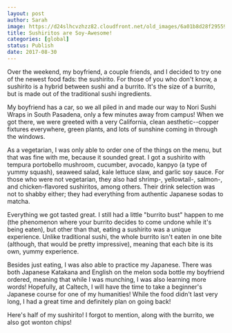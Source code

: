 ```yaml
---
layout: post
author: Sarah
image: https://d24slhcvzhzz82.cloudfront.net/old_images/6a01b8d28f2955970c01b7c915adae970b-pi.jpg
title: Sushiritos are Soy-Awesome!
categories: [global]
status: Publish
date: 2017-08-30
---
```


Over the weekend, my boyfriend, a couple friends, and I decided to try one of the newest food fads: the sushirito. For those of you who don't know, a sushirito is a hybrid between sushi and a burrito. It's the size of a burrito, but is made out of the traditional sushi ingredients.

My boyfriend has a car, so we all piled in and made our way to Nori Sushi Wraps in South Pasadena, only a few minutes away from campus! When we got there, we were greeted with a very California, clean aesthetic--copper fixtures everywhere, green plants, and lots of sunshine coming in through the windows.

As a vegetarian, I was only able to order one of the things on the menu, but that was fine with me, because it sounded great. I got a sushirito with tempura portobello mushroom, cucumber, avocado, kanpyo (a type of yummy squash), seaweed salad, kale lettuce slaw, and garlic soy sauce. For those who were not vegetarian, they also had shrimp-, yellowtail-, salmon-, and chicken-flavored sushiritos, among others. Their drink selection was not to shabby either; they had everything from authentic Japanese sodas to matcha.

Everything we got tasted great. I still had a little "burrito bust" happen to me (the phenomenon where your burrito decides to come undone while it's being eaten), but other than that, eating a sushirito was a unique experience. Unlike traditional sushi, the whole burrito isn't eaten in one bite (although, that would be pretty impressive), meaning that each bite is its own, yummy experience.

Besides just eating, I was also able to practice my Japanese. There was both Japanese Katakana and English on the melon soda bottle my boyfriend ordered, meaning that while I was munching, I was also learning more words! Hopefully, at Caltech, I will have the time to take a beginner's Japanese course for one of my humanities!
While the food didn't last very long, I had a great time and definitely plan on going back!

Here's half of my sushirito! I forgot to mention, along with the burrito, we also got wonton chips!

